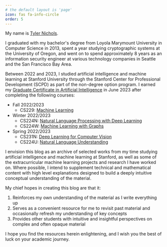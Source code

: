 ```yaml
---
# the default layout is 'page'
icon: fas fa-info-circle
order: 5
---
```


My name is [Tyler Nichols](https://www.linkedin.com/in/tyler-nichols-08148723/).

I graduated with my bachelor's degree from Loyola Marymount University in Computer Science in 2013, spent a year studying cryptographic systems at the University of Oregon, and went on to spend approximately 8 years as an information security engineer at various technology companies in Seattle and the San Francisco Bay Area.

Between 2022 and 2023, I studied artificial intelligence and machine learning at Stanford University through the Stanford Center for Professional Development (SCPD) as part of the non-degree option program. I earned my [Graduate Certificate in Artificial Intelligence](https://digitalcredential.stanford.edu/check/C7092F55A5A50E60F137821F3D334DCB163B1003F4FCD244CDE6DBB2CBA1664AZnBFRFBFd2xFODhmODFMYU1rQlJ5dFk2Njkwd1dOcktoeGQ2TVlqaVgrNUN1dWpo) in June 2023 after completing the following courses:

- Fall 2022/2023
  - CS229: [Machine Learning](https://cs229.stanford.edu/syllabus-fall2022.html)
- Winter 2022/2023
  - CS224N: [Natural Language Processing with Deep Learning](https://web.stanford.edu/class/archive/cs/cs224n/cs224n.1224/)
  - CS224W: [Machine Learning with Graphs](https://snap.stanford.edu/class/cs224w-2023/)
- Spring 2022/2023
  - CS231N: [Deep Learning for Computer Vision](https://cs231n.stanford.edu/)
  - CS224U: [Natural Language Understanding](https://web.stanford.edu/class/cs224u/2022/)

I envision this blog as an archive of selected works from my time studying artificial intelligence and machine learning at Stanford, as well as some of the extracurricular machine learning projects and research I have worked on. Where possible, I intend to supplement technical and mathematical content with high level explanations designed to build a deeply intuitive conceptual understanding of the material.

My chief hopes in creating this blog are that it:
1. Reinforces my own understanding of the material as I write everything up
1. Serves as a convenient resource for me to revisit past material and occasionally refresh my understanding of key concepts
1. Provides other students with intuitive and insightful perspectives on complex and often opaque material

I hope you find the resources herein enlightening, and I wish you the best of luck on your academic journey.